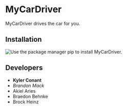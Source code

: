 # MyCarDriver
MyCarDriver drives the car for you.
## Installation
![Use the package manager [pip](https://pypi.org/project/pip/) to install MyCarDriver.](https://pypi.org/static/images/logo-small.95de8436.svg)
## Developers
- **Kyler Conant**
- *Brandon Mack*
- Akiel Aries
- Braedon Behnke
- Brock Heinz